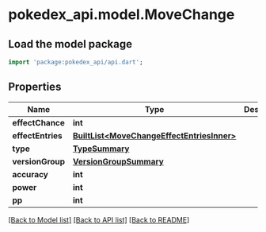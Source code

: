 # pokedex_api.model.MoveChange

## Load the model package
```dart
import 'package:pokedex_api/api.dart';
```

## Properties
Name | Type | Description | Notes
------------ | ------------- | ------------- | -------------
**effectChance** | **int** |  | 
**effectEntries** | [**BuiltList&lt;MoveChangeEffectEntriesInner&gt;**](MoveChangeEffectEntriesInner.md) |  | 
**type** | [**TypeSummary**](TypeSummary.md) |  | 
**versionGroup** | [**VersionGroupSummary**](VersionGroupSummary.md) |  | 
**accuracy** | **int** |  | [optional] 
**power** | **int** |  | [optional] 
**pp** | **int** |  | [optional] 

[[Back to Model list]](../README.md#documentation-for-models) [[Back to API list]](../README.md#documentation-for-api-endpoints) [[Back to README]](../README.md)


